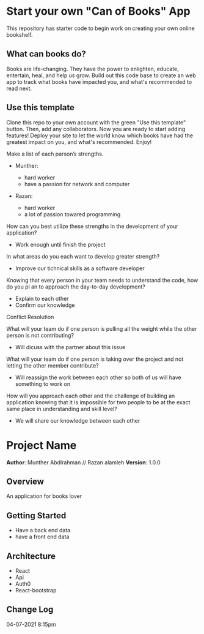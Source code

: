 # Start your own "Can of Books" App

This repository has starter code to begin work on creating your own online bookshelf.

## What can books do?

Books are life-changing. They have the power to enlighten, educate, entertain, heal, and help us grow. Build out this code base to create an web app to track what books have impacted you, and what's recommended to read next.

## Use this template

Clone this repo to your own account with the green "Use this template" button. Then, add any collaborators. Now you are ready to start adding features! Deploy your site to let the world know which books have had the greatest impact on you, and what's recommended. Enjoy!


Make a list of each parson’s strengths.
- Munther:
  - hard worker 
  - have a passion for network and computer 

- Razan:
  - hard worker 
  - a lot of passion towared programming 

How can you best utilize these strengths in the development of your application?
- Work enough until finish the project 

In what areas do you each want to develop greater strength?
- Improve our tichnical skills as a software developer

Knowing that every person in your team needs to understand the code, how do you pl
an to approach the day-to-day development?
- Explain to each other 
- Confirm our knowledge


Conflict Resolution

What will your team do if one person is pulling all the weight while the other person is not contributing?
- Will dicuss with the partner about this issue 

What will your team do if one person is taking over the project and not letting the other member contribute?
- Will reassign the work between each other so both of us will have something to work on 

How will you approach each other and the challenge of building an application knowing that it is impossible for two people 
to be at the exact same place in understanding and skill level?
- We will share our knowledge between each other 



# Project Name

**Author**: Munther Abdlrahman // Razan alamleh 
**Version**: 1.0.0 

## Overview
An application for books lover 

## Getting Started
- Have a back end data 
- have a front end data 

## Architecture
- React
- Api 
- Auth0
- React-bootstrap

## Change Log
04-07-2021 8:15pm 